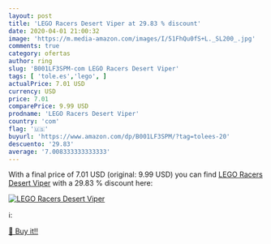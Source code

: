 ```yaml
---
layout: post
title: 'LEGO Racers Desert Viper at 29.83 % discount'
date: 2020-04-01 21:00:32
image: 'https://m.media-amazon.com/images/I/51FhQu0fS+L._SL200_.jpg'
comments: true
category: ofertas
author: ring
slug: 'B001LF3SPM-com LEGO Racers Desert Viper'
tags: [ 'tole.es','lego', ]
actualPrice: 7.01 USD
currency: USD
price: 7.01
comparePrice: 9.99 USD
prodname: 'LEGO Racers Desert Viper'
country: 'com'
flag: '🇺🇸'
buyurl: 'https://www.amazon.com/dp/B001LF3SPM/?tag=tolees-20'
descuento: '29.83'
average: '7.008333333333333'
---
```


With a final price of 7.01 USD (original: 9.99 USD) you can find [LEGO Racers Desert Viper](https://www.amazon.com/dp/B001LF3SPM/?tag=tolees-20) with a  29.83 % discount here:

[![LEGO Racers Desert Viper](https://m.media-amazon.com/images/I/51FhQu0fS+L._SL200_.jpg)](https://www.amazon.com/dp/B001LF3SPM/?tag=tolees-20)

ℹ️:


[🛒 Buy it!!](https://www.amazon.com/dp/B001LF3SPM/?tag=tolees-20)
